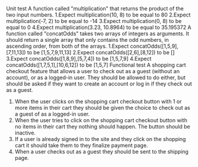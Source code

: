 Unit test
A function called "multiplication" that returns the product of the two input numbers.
1.Expect multiplication(10, 8) to be equal to 80
2.Expect multiplication(-7, 2) to be equal to -14
3.Expect multiplication(0, 8) to be equal to 0
4.Expect multiplication(3.23, 10.8964) to be equal to 35.195372
A function called "concatOdds" takes two arrays of integers as arguments. It should return a single array that only contains the odd numbers, in ascending order, from both of the arrays. 
1.Expect concatOdds([1,5,9],[7,11,13]) to be [1,5,7,9,11,13]
2.Expect concatOdds([2,6],[8,12]) to be []
3.Expect concatOdds([1,8,9],[5,7,4]) to be [1,5,7,9]
4.Expect concatOdds([1,7,5,1],[10,6,12]) to be [1,5,7]
Functional test
A shopping cart checkout feature that allows a user to check out as a guest (without an account), or as a logged-in user. They should be allowed to do either, but should be asked if they want to create an account or log in if they check out as a guest. 
1. When the user clicks on the shopping cart checkout button with 1 or more items in their cart they should be given the choice to check out as a guest of as a logged-in user. 
2. When the user tries to click on the shopping cart checkout button with no items in their cart they nothing should happen. The button should be inactive. 
3. If a user is already signed in to the site and they click on the shopping cart it should take them to they finalize payment page. 
4. When a user checks out as a guest they should be sent to the shipping page. 
